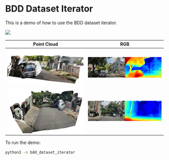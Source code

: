 # BDD Dataset Iterator

This is a demo of how to use the BDD dataset iterator.

<p>
    <img src="media/BDD_Iterator_Demo-2023-08-30_08.25.17.gif">
</p>

Point Cloud               |  RGB
:-------------------------:|:-------------------------:
![](media/demo_1_pcd.png)  |  ![](media/demo_1_rgb.png)
![](media/demo_2_pcd.png)  |  ![](media/demo_2_rgb.png)


To run the demo:
```bash
python3 -m bdd_dataset_iterator
```